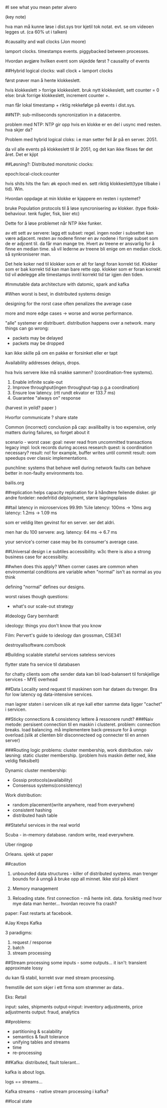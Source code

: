 #I see what you mean
peter alvero

(key note)

hva man må kunne løse i dist.sys
tror kjetil tok notat. evt. se om videoen legges ut.
(ca 60% ut i talken)

#causality and wall clocks (Jon moore)

lamport clocks. timestamps events. piggybacked 
between processes. 

Hvordan avgjøre hvilken event som skjedde først ?
causality of events


##Hybrid logical clocks: wall clock + lamport clocks

først prøver man å hente klokkeslett. 

hvis klokkeslett > forrige klokkeslett. bruk nytt klokkeslett, sett counter = 0
else: bruk forrige klokkeslett, increment counter +.

man får lokal timestamp + riktig rekkefølge på events i dist.sys.

##NTP: sub-miliseconds syncronization in a datacentre.

problem med NTP: NTP gir opp hvis en klokke er en del i usync med resten. hva skjer da?

Problem med hybrid logical cloks:
i.e man setter feil år på en server. 2051.

da vil alle events på klokkeslett til år 2051, og det kan ikke fikses før det året. Det er kjipt

##Løsning?: Distributed monotonic clocks:

epoch:local-clock:counter

hvis shits hits the fan: øk epoch med en. sett riktig klokkeslett(type tilbake i tid). Win.

Hvordan oppdage at min klokke er kjappere en resten i systemet?

bruke Population protocols til å løse syncronisering av klokker.
(type flokk-behaviour. tenk fugler, fisk, bier etc)

Dette for å løse problemet når NTP ikke funker.

av ett sett av servere:
lagg ett subset: regel. ingen noder i subsettet kan være adjacent.
resten av nodene finner en av nodene i forrige subset som de er adjcent til.
da får man mange tre. Hvert av treene er ansvarlig for å finne en median time.
så vil lederne av treene bli enige om en median clock.
så synkroniserer man.


Det hele koker ned til klokker som er alt for langt foran korrekt tid.
Klokker som er bak korrekt tid kan man bare rette opp.
klokker som er foran korrekt tid vil ødelegge alle timestamps inntil korrekt tid tar igjen den tiden.


#Immutable data architecture with datomic, spark and kafka


#When worst is best, in distributed systems design

designing for the rorst case often penalizes the average case

more and more edge cases -> worse and worse performance.


"alle" systemer er distribuert.
distribution happens over a network.
many things can go wrong:
* packets may be delayed
* packets may be dropped

kan ikke skille på om en pakke er forsinket eller er tapt

Availability addresses delays, drops.

hva hvis servere ikke må snakke sammen? 
(coordination-free systems).
1. Enable infinite scale-out
2. Improve throughput(ingen throughput-tap p.g.a coordination)
3. Ensure low latency. (rtt rundt ekvator er 133.7 ms)
4. Guarantee "always on" response

(harvest in yeild? paper )

Hvorfor communicate ? share state

Common (incorrect) conclusion på cap: availibality is too expensive, only matters during failures, so forget about it

scenario - worst case: 
goal: never read from uncommitted transactions
legacy impl: lock records during access
research quest: is coordination necessary?
result: no! for example, buffer writes until commit
result: oom speedups over classic implementations.

punchline: systems that behave well during network faults can behave better in non-faulty environments too.

bailis.org

##replication helps capacity
replication for å håndtere feilende disker.
gir andre fordeler: nedefritid delployment, større lagringsplass

##tail latency in microservices
99.9th %ile latency: 100ms -> 10ms
avg latency: 1.2ms -> 1.09 ms

som er veldig liten gevinst for en server. ser det aldri.

men har du 100 servere:
avg. latency: 64 ms -> 6.7 ms


your service's corner case may be its consumer's average case.

##Universal design
i.e subtiles
accessibility. w3c there is also a strong business case for accessibiity.

##when does this apply?
When corner cases are common
when environmental conditions are variable
when "normal" isn't as normal as you think

defining "normal" defines our designs.

worst raises though questions:
* what's our scale-out strategy


#Ideology
Gary bernhardt

ideology: things you don't know that you know

Film: Pervert's guide to ideology
dan grossman, CSE341

destroyallsoftware.com/book

#Building scalable stateful services
sateless services

flytter state fra service til databasen

for chatty clients som ofte sender data kan bli load-balansert til forskjellige services - MYE overhead

##Data Locality
send request til maskinen som har dataen du trenger.
Bra for low latency og data-intensive services.

man lagrer staten i servicen slik at nye kall etter samme data ligger "cachet" i servicen.

##Sticky connections & consistency
lettere å ressonere rundt?
###Naiv metode: persisent connection til en maskin  i clusteret.
problem: connection breaks. load balancing.
må implementere back-pressure for å unngo overload.(slik at clienten blir disconnecteed og connecter til en annen server)

###Routing logic
problems: cluster membership, work distribution.
naiv løsning: static cluster membership. (problem hvis maskin detter ned, ikke veldig fleksibelt)

Dynamic cluster membership:
* Gossip protocols(availability)
* Consensus systems(consistency)

Work distribution:
* random placement(write anywhere, read from everywhere)
* consistent hashing
* distributed hash table

##Stateful services in the real world

Scuba - in-memory database. random write, read everywhere.

Uber ringpop 

Orleans. sjekk ut paper

##caution
1. unbounded data structures - killer of distributed systems.
man trenger bounds for å unngå å bruke opp all minnet.
Ikke stol på klient

2. Memory management

3. Reloading state.
first connection - må hente init. data. forsiktig med hvor mye data man henter...
hvordan recovre fra crash?

paper: Fast restarts at facebook. 


#Jay Kreps Kafka

3 paradigms:
1. request / response
2. batch
3. stream processing

##Stream processing
some inputs - some outputs...
it isn't:
transient
approximate
lossy

du kan få stabil, korrekt svar med stream processing.

fremstille det som skjer i ett firma som strømmer av data..

Eks: Retail

input: sales, shipments
output->input: inventory adjustments, price adjustments
output: fraud, analytics

##problems:
* partitioning & scalability
* semantics & fault tolerance
* unifying tables and streams
* time
* re-processing

##Kafka:
distributed, fault tolerant...

kafka is about logs.

logs == streams...

Kafka streams - native stream processing i kafka?

##local state

